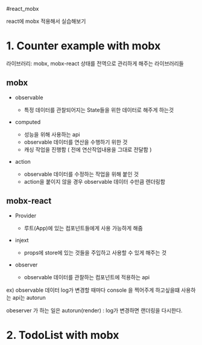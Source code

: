 #react_mobx

react에 mobx 적용해서 실습해보기

# 1. Counter example with mobx

라이브러리: mobx, mobx-react
상태를 전역으로 관리하게 해주는 라이브러리들

## mobx

-   observable

    -   특정 데이터를 관찰되어지는 State들을 위한 데이터로 해주게 하는것

-   computed

    -   성능을 위해 사용하는 api
    -   observable 데이터를 연산을 수행하기 위한 것
    -   캐싱 작업을 진행함 ( 전에 연산작업내용을 그대로 전달함 )

-   action
    -   observable 데이터를 수정하는 작업을 위해 붙인 것
    -   action을 붙이지 않을 경우 observable 데이터 수만큼 렌더링함

## mobx-react

-   Provider

    -   루트(App)에 있는 컴포넌트들에게 사용 가능하게 해줌

-   injext

    -   props에 store에 있는 것들을 주입하고 사용할 수 있게 해주는 것

-   observer
    -   observable 데이터를 관찰하는 컴포넌트에 적용하는 api

ex) observable 데이터 log가 변경할 때마다 console 을 찍어주게 하고싶을떄 사용하는 api는 autorun

obeserver 가 하는 일은 autorun(render) : log가 변경하면 랜더링을 다시한다.

# 2. TodoList with mobx
